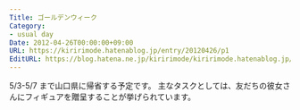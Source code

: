 ```yaml
---
Title: ゴールデンウィーク
Category:
- usual day
Date: 2012-04-26T00:00:00+09:00
URL: https://kiririmode.hatenablog.jp/entry/20120426/p1
EditURL: https://blog.hatena.ne.jp/kiririmode/kiririmode.hatenablog.jp/atom/entry/8454420450078210335
---
```



5/3-5/7 まで山口県に帰省する予定です。
主なタスクとしては、友だちの彼女さんにフィギュアを贈呈することが挙げられています。
